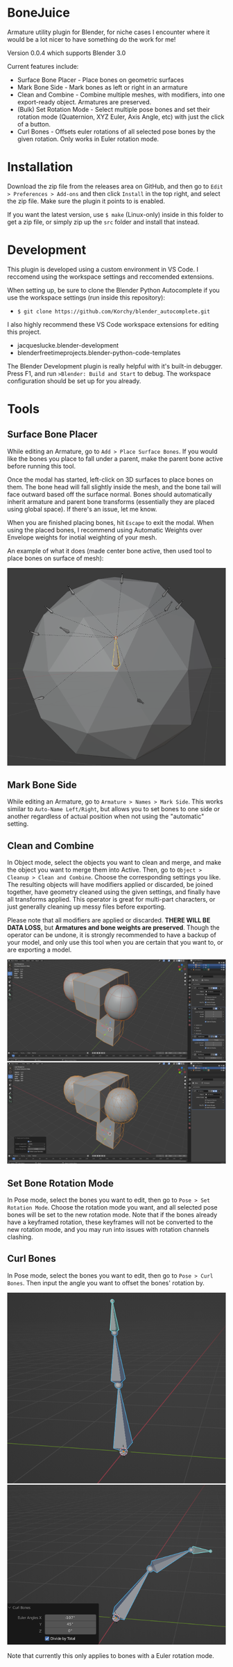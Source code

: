 # BoneJuice
Armature utility plugin for Blender, for niche cases I encounter where it would be a lot nicer to have something do the work for me!

Version 0.0.4 which supports Blender 3.0

Current features include:
- Surface Bone Placer - Place bones on geometric surfaces
- Mark Bone Side - Mark bones as left or right in an armature
- Clean and Combine - Combine multiple meshes, with modifiers, into one export-ready object. Armatures are preserved.
- (Bulk) Set Rotation Mode - Select multiple pose bones and set their rotation mode (Quaternion, XYZ Euler, Axis Angle, etc) with just the click of a button.
- Curl Bones - Offsets euler rotations of all selected pose bones by the given rotation. Only works in Euler rotation mode.

# Installation
Download the zip file from the releases area on GitHub, and then go to `Edit > Preferences > Add-ons` and then click `Install` in the top right, and select the zip file. Make sure the plugin it points to is enabled.

If you want the latest version, use `$ make` (Linux-only) inside in this folder to get a zip file, or simply zip up the `src` folder and install that instead.

# Development
This plugin is developed using a custom environment in VS Code. I reccomend using the workspace settings and reccomended extensions.

When setting up, be sure to clone the Blender Python Autocomplete if you use the workspace settings (run inside this repository):
- `$ git clone https://github.com/Korchy/blender_autocomplete.git`

I also highly recommend these VS Code workspace extensions for editing this project.
- jacqueslucke.blender-development
- blenderfreetimeprojects.blender-python-code-templates

The Blender Development plugin is really helpful with it's built-in debugger. Press F1, and run `>Blender: Build and Start` to debug. The workspace configuration should be set up for you already.

# Tools
## Surface Bone Placer
While editing an Armature, go to `Add > Place Surface Bones`. If you would like the bones you place to fall under a parent, make the parent bone active before running this tool.

Once the modal has started, left-click on 3D surfaces to place bones on them. The bone head will fall slightly inside the mesh, and the bone tail will face outward based off the surface normal. Bones should automatically inherit armature and parent bone transforms (essentially they are placed using global space). If there's an issue, let me know.

When you are finished placing bones, hit `Escape` to exit the modal. When using the placed bones, I recommend using Automatic Weights over Envelope weights for inotial weighting of your mesh.

An example of what it does (made center bone active, then used tool to place bones on surface of mesh):

![](docs/images/exmp_surface_bones.png)

## Mark Bone Side
While editing an Armature, go to `Armature > Names > Mark Side`. This works similar to `Auto-Name Left/Right`, but allows you to set bones to one side or another regardless of actual position when not using the "automatic" setting.

## Clean and Combine
In Object mode, select the objects you want to clean and merge, and make the object you want to merge them into Active. Then, go to `Object > Cleanup > Clean and Combine`. Choose the corresponding settings you like. The resulting objects will have modifiers applied or discarded, be joined together, have geometry cleaned using the given settings, and finally have all transforms applied. This operator is great for multi-part characters, or just generally cleaning up messy files before exporting.

Please note that all modifiers are applied or discarded. **THERE WILL BE DATA LOSS**, but **Armatures and bone weights are preserved**. Though the operator can be undone, it is strongly recommended to have a backup of your model, and only use this tool when you are certain that you want to, or are exporting a model.

![](docs/images/exmp_cleancombine_p1.png)
![](docs/images/exmp_cleancombine_p2.png)

## Set Bone Rotation Mode
In Pose mode, select the bones you want to edit, then go to `Pose > Set Rotation Mode`. Choose the rotation mode you want, and all selected pose bones will be set to the new rotation mode. Note that if the bones already have a keyframed rotation, these keyframes will not be converted to the new rotation mode, and you may run into issues with rotation channels clashing.

## Curl Bones
In Pose mode, select the bones you want to edit, then go to `Pose > Curl Bones`. Then input the angle you want to offset the bones' rotation by.

![](docs/images/exmp_curl_bones1.png)
![](docs/images/exmp_curl_bones2.png)

Note that currently this only applies to bones with a Euler rotation mode.